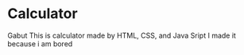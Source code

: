 # Calculator
Gabut
This is calculator made by HTML, CSS, and Java Sript
I made it because i am bored
